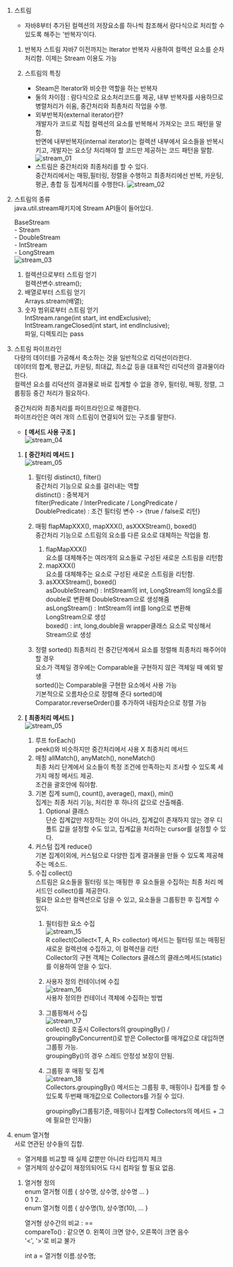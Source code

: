  1. 스트림
	- 자바8부터 추가된 컬렉션의 저장요소를 하나씩 참조해서 람다식으로 처리할 수 있도록 해주는 '반복자'이다.
	
	1) 반복자 스트림
		자바7 이전까지는 Iterator 반복자 사용하여 컬렉션 요소를 순차 처리함.
		이제는 Stream 이용도 가능
	2) 스트림의 특징
		- Steam은 Iterator와 비슷한 역할을 하는 반복자  
		- 둘의 차이점 : 람다식으로 요소처리코드를 제공, 내부 반복자를 사용하므로 병렬처리가 쉬움, 중간처리와 최총처리 작업을 수행.  
		
		* 외부반복자(external iterator)란?  
			개발자가 코드로 직접 컬렉션의 요소를 반복해서 가져오는 코드 패턴을 말함.  
			반면에 내부반복자(internal iterator)는 컬렉션 내부에서 요소들을 반복시키고, 개발자는 요소당 처리해야 할 코드만 제공하는 코드 패턴을 말함.  
			![stream_01](./img/stream_01.png)

		- 스트림은 중간처리와 최종처리를 할 수 있다.  
		  중간처리에서는 매핑,필터링, 정렬을 수행하고 최종처리에선 반복, 카운팅, 평균, 총합 등 집계처리를 수행한다.
		 			![stream_02](./img/stream_02.png)

2. 스트림의 종류  
	java.util.stream패키지에 Stream API들이 들어있다.  
	
	BaseStream  
		- Stream  
		- DoubleStream  
		- IntStream  
		- LongStream  
		![stream_03](./img/stream_03_스트림객체얻기메서드.png)  
		
	1) 컬렉션으로부터 스트림 얻기  
		컬렉션변수.stream();  
	2) 배열로부터 스트림 얻기  
		Arrays.stream(배열);  
	3) 숫자 범위로부터 스트림 얻기  
		IntStream.range(int start, int endExclusive);  
		IntStream.rangeClosed(int start, int endInclusive);  
	파일, 디렉토리는 pass  
 3. 스트림 파이프라인  
	다량의 데이터를 가공해서 축소하는 것을 일반적으로 리덕션이라한다.  
	데이터의 합계, 평균값, 카운팅, 최대값, 최소값 등을 대표적인 리덕션의 결과물이라 한다.  
	컬렉션 요소를 리덕션의 결과물로 바로 집계할 수 없을 경우, 필터링, 매핑, 정렬, 그룹핑등 중간 처리가 필요하다.  
	
	중간처리와 최종처리를 파이프라인으로 해결한다.  
  	파이프라인은 여러 개의 스트림이 연결되어 있는 구조를 말한다.  
	- **[ 메서드 사용 구조 ]**  
		![stream_04](./img/stream_04.png)  

	1) **[ 중간처리 메서드 ]**  
		![stream_05](./img/stream_05_중간처리메서드.png)  
		
		1. 필터링 distinct(), filter()  
			중간처리 기능으로 요소를 걸러내는 역할  
			distinct() : 중복제거  
			filter(Predicate / InterPredicate / LongPredicate / DoublePredicate) : 조건 필터링 변수 -> {true / false로 리턴}  
		
		2. 매핑 flapMapXXX(), mapXXX(), asXXXStream(), boxed()  
			중간처리 기능으로 스트림의 요소를 다른 요소로 대체하는 작업을 함.  
		
			1) flapMapXXX()  
				요소를 대체해주는 여러개의 요소들로 구성된 새로운 스트림을 리턴함  
			2) mapXXX()  
				요소를 대체해주는 요소로 구성된 새로운 스트림을 리턴함.  
			3) asXXXStream(), boxed()  
				asDoubleStream() : IntStream의 int, LongStream의 long요소를 double로 변환해 DoubleStream으로 생성해줌  
				asLongStream() : IntStream의 int를 long으로 변환해 LongStream으로 생성  
				boxed() : int, long,double을 wrapper클래스 요소로 박싱해서 Stream으로 생성  
		3. 정렬 sorted()
			최종처리 전 중간단계에서 요소를 정렬해 최종처리 해주어야 할 경우  
			요소가 객체일 경우에는 Comparable을 구현하지 않은 객체일 때 예외 발생  
			sorted()는 Comparable을 구현한 요소에서 사용 가능  
			기본적으로 오름차순으로 정렬해 준다 sorted()에 Comparator.reverseOrder()를 추가하여 내림차순으로 정렬 가능  

	2) **[ 최종처리 메서드 ]**  
		![stream_05](./img/stream_06_최종처리메서드.png)  
		
		1. 루프 forEach()  
			peek()와 비슷하지만 중간처리에서 사용 X 최종처리 메서드  
		2. 매칭 allMatch(), anyMatch(), noneMatch()  
			최종 처리 단계에서 요소들이 특정 조건에 만족하는지 조사할 수 있도록 세가지 매칭 메서드 제공.  
			조건을 괄호안에 줘야함.  
		3. 기본 집계 sum(), count(), average(), max(), min()  
			집계는 최종 처리 기능, 처리한 후 하나의 값으로 산출해줌.  
			1) Optional 클래스  
				단순 집계값만 저장하는 것이 아니라, 집계값이 존재하지 않는 경우 디폴트 값을 설정할 수도 있고, 집계값을 처리하는 cursor를 설정할 수 있다.  
		4. 커스텀 집계 reduce()  
			기본 집계이외에, 커스텀으로 다양한 집계 결과물을 만들 수 있도록 제공해주는 메소드.  
		5. 수집 collect()  
			스트림은 요소들을 필터링 또는 매핑한 후 요소들을 수집하는 최종 처리 메서드인 collect()를 제공한다.  
			필요한 요소만 컬렉션으로 담을 수 있고, 요소들을 그룹핑한 후 집계할 수 있다.  
			1) 필터링한 요소 수집  
				![stream_15](./img/stream_15_collection정적메서드종류.png)  
				R collect(Collect<T, A, R> collector) 메서드는 필터링 또는 매핑된 새로운 컬렉션에 수집하고, 이 컬렉션을 리턴  
				Collector의 구현 객체는 Collectors 클래스의 클래스메서드(static)를 이용하여 얻을 수 있다.  
				
			2) 사용자 정의 컨테이너에 수집  
				![stream_16](./img/stream_16_collection사용자정의메서드종류.png)  
				사용자 정의한 컨테이너 객체에 수집하는 방법  
			3) 그룹핑해서 수집  
				![stream_17](./img/stream_17_collection그룹핑메서드종류.png)  
				collect() 호출시 Collectors의 groupingBy() / groupingByConcurrent()로 받은 Collector를 매개값으로 대입하면 그룹핑 가능.  
				groupingBy()의 경우 스레드 안정성 보장이 안됨.  
			4) 그룹핑 후 매핑 및 집계  
				![stream_18](./img/stream_18_collection매핑메서드종류.png)  
				Collectors.groupingBy() 메서드는 그룹핑 후, 매핑이나 집계를 할 수 있도록 두번째 매개값으로 Collectors를 가질 수 있다.  
		
				groupingBy(그룹핑기준, 매핑이나 집계할 Collectors의 메서드 + 그에 필요한 인자들)  

4. enum 열거형  
	서로 연관된 상수들의 집합.  
	- 열거체를 비교할 때 실제 값뿐만 아니라 타입까지 체크  
	- 열거체의 상수값이 재정의되어도 다시 컴파일 할 필요 없음.  
	
	1) 열거형 정의  
		enum 열거형 이름 { 상수명, 상수명, 상수명 ... }  
				   0        1        2..  
		enum 열거형 이름 { 상수명(1), 상수명(10), ... }  

		열거형 상수간의 비교 : ==  
				      compareTo() : 같으면 0. 왼쪽이 크면 양수, 오른쪽이 크면 음수  
		 '<', '>'로 비교 불가  

		int a = 열거형 이름.상수명;
